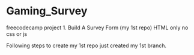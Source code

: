 # Gaming_Survey
freecodecamp project 1.  Build A Survey Form (my 1st repo)
HTML only no css or js

Following steps to create my 1st repo just created my 1st branch.
